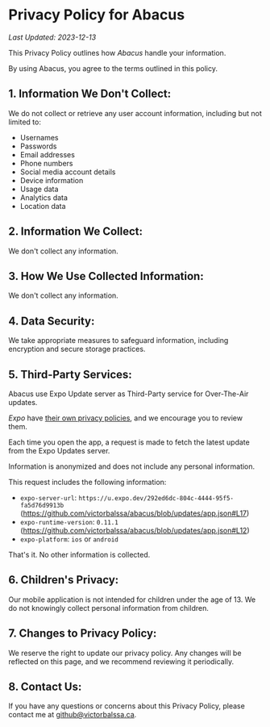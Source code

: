 # Privacy Policy for Abacus

*Last Updated: 2023-12-13*

This Privacy Policy outlines how _Abacus_ handle your information. 

By using Abacus, you agree to the terms outlined in this policy.

## 1. Information We Don't Collect:

We do not collect or retrieve any user account information, including but not limited to:

- Usernames
- Passwords
- Email addresses
- Phone numbers
- Social media account details
- Device information
- Usage data
- Analytics data
- Location data

## 2. Information We Collect:

We don't collect any information.

## 3. How We Use Collected Information:

We don't collect any information.

## 4. Data Security:

We take appropriate measures to safeguard information, including encryption and secure storage practices.

## 5. Third-Party Services:

Abacus use Expo Update server as Third-Party service for Over-The-Air updates. 

*Expo* have [their own privacy policies](https://expo.dev/privacy-explained#:~:text=An%20example%20situation,requested%20an%20update.), and we encourage you to review them.

Each time you open the app, a request is made to fetch the latest update from the Expo Updates server.

Information is anonymized and does not include any personal information.

This request includes the following information:

- `expo-server-url`: `https://u.expo.dev/292ed6dc-804c-4444-95f5-fa5d76d9913b` (https://github.com/victorbalssa/abacus/blob/updates/app.json#L17)
- `expo-runtime-version`: `0.11.1` (https://github.com/victorbalssa/abacus/blob/updates/app.json#L12)
- `expo-platform`: `ios` or `android`

That's it. No other information is collected.

## 6. Children's Privacy:

Our mobile application is not intended for children under the age of 13. We do not knowingly collect personal information from children.

## 7. Changes to Privacy Policy:

We reserve the right to update our privacy policy. Any changes will be reflected on this page, and we recommend reviewing it periodically.

## 8. Contact Us:

If you have any questions or concerns about this Privacy Policy, please contact me at github@victorbalssa.ca.
